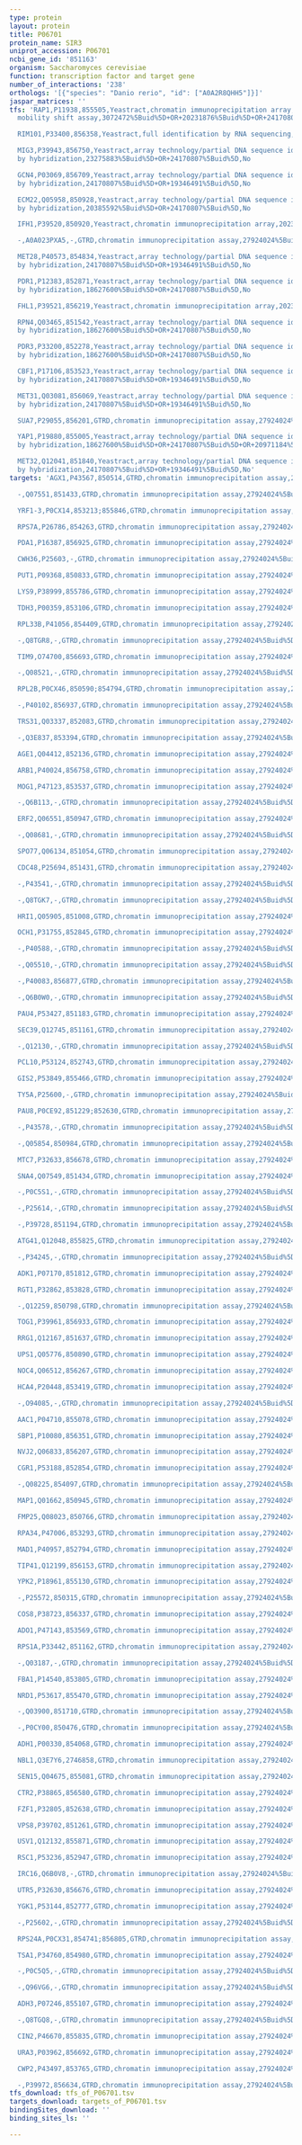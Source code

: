 ```yaml
---
type: protein
layout: protein
title: P06701
protein_name: SIR3
uniprot_accession: P06701
ncbi_gene_id: '851163'
organism: Saccharomyces cerevisiae
function: transcription factor and target gene
number_of_interactions: '238'
orthologs: '[{"species": "Danio rerio", "id": ["A0A2R8QHH5"]}]'
jaspar_matrices: ''
tfs: 'RAP1,P11938,855505,Yeastract,chromatin immunoprecipitation array;electrophoretic
  mobility shift assay,3072472%5Buid%5D+OR+20231876%5Buid%5D+OR+24170807%5Buid%5D,Yes

  RIM101,P33400,856358,Yeastract,full identification by RNA sequencing,26751950%5Buid%5D+OR+24170807%5Buid%5D,No

  MIG3,P39943,856750,Yeastract,array technology/partial DNA sequence identification
  by hybridization,23275883%5Buid%5D+OR+24170807%5Buid%5D,No

  GCN4,P03069,856709,Yeastract,array technology/partial DNA sequence identification
  by hybridization,24170807%5Buid%5D+OR+19346491%5Buid%5D,No

  ECM22,Q05958,850928,Yeastract,array technology/partial DNA sequence identification
  by hybridization,20385592%5Buid%5D+OR+24170807%5Buid%5D,No

  IFH1,P39520,850920,Yeastract,chromatin immunoprecipitation array,20231876%5Buid%5D+OR+24170807%5Buid%5D,No

  -,A0A023PXA5,-,GTRD,chromatin immunoprecipitation assay,27924024%5Buid%5D,No

  MET28,P40573,854834,Yeastract,array technology/partial DNA sequence identification
  by hybridization,24170807%5Buid%5D+OR+19346491%5Buid%5D,No

  PDR1,P12383,852871,Yeastract,array technology/partial DNA sequence identification
  by hybridization,18627600%5Buid%5D+OR+24170807%5Buid%5D,No

  FHL1,P39521,856219,Yeastract,chromatin immunoprecipitation array,20231876%5Buid%5D+OR+24170807%5Buid%5D,No

  RPN4,Q03465,851542,Yeastract,array technology/partial DNA sequence identification
  by hybridization,18627600%5Buid%5D+OR+24170807%5Buid%5D,No

  PDR3,P33200,852278,Yeastract,array technology/partial DNA sequence identification
  by hybridization,18627600%5Buid%5D+OR+24170807%5Buid%5D,No

  CBF1,P17106,853523,Yeastract,array technology/partial DNA sequence identification
  by hybridization,24170807%5Buid%5D+OR+19346491%5Buid%5D,No

  MET31,Q03081,856069,Yeastract,array technology/partial DNA sequence identification
  by hybridization,24170807%5Buid%5D+OR+19346491%5Buid%5D,No

  SUA7,P29055,856201,GTRD,chromatin immunoprecipitation assay,27924024%5Buid%5D,No

  YAP1,P19880,855005,Yeastract,array technology/partial DNA sequence identification
  by hybridization,18627600%5Buid%5D+OR+24170807%5Buid%5D+OR+20971184%5Buid%5D,No

  MET32,Q12041,851840,Yeastract,array technology/partial DNA sequence identification
  by hybridization,24170807%5Buid%5D+OR+19346491%5Buid%5D,No'
targets: 'AGX1,P43567,850514,GTRD,chromatin immunoprecipitation assay,27924024%5Buid%5D,No

  -,Q07551,851433,GTRD,chromatin immunoprecipitation assay,27924024%5Buid%5D,No

  YRF1-3,P0CX14,853213;855846,GTRD,chromatin immunoprecipitation assay,27924024%5Buid%5D,No

  RPS7A,P26786,854263,GTRD,chromatin immunoprecipitation assay,27924024%5Buid%5D,No

  PDA1,P16387,856925,GTRD,chromatin immunoprecipitation assay,27924024%5Buid%5D,No

  CWH36,P25603,-,GTRD,chromatin immunoprecipitation assay,27924024%5Buid%5D,No

  PUT1,P09368,850833,GTRD,chromatin immunoprecipitation assay,27924024%5Buid%5D,No

  LYS9,P38999,855786,GTRD,chromatin immunoprecipitation assay,27924024%5Buid%5D,No

  TDH3,P00359,853106,GTRD,chromatin immunoprecipitation assay,27924024%5Buid%5D,No

  RPL33B,P41056,854409,GTRD,chromatin immunoprecipitation assay,27924024%5Buid%5D,No

  -,Q8TGR8,-,GTRD,chromatin immunoprecipitation assay,27924024%5Buid%5D,No

  TIM9,O74700,856693,GTRD,chromatin immunoprecipitation assay,27924024%5Buid%5D,No

  -,Q08521,-,GTRD,chromatin immunoprecipitation assay,27924024%5Buid%5D,No

  RPL2B,P0CX46,850590;854794,GTRD,chromatin immunoprecipitation assay,27924024%5Buid%5D,No

  -,P40102,856937,GTRD,chromatin immunoprecipitation assay,27924024%5Buid%5D,No

  TRS31,Q03337,852083,GTRD,chromatin immunoprecipitation assay,27924024%5Buid%5D,No

  -,Q3E837,853394,GTRD,chromatin immunoprecipitation assay,27924024%5Buid%5D,No

  AGE1,Q04412,852136,GTRD,chromatin immunoprecipitation assay,27924024%5Buid%5D,No

  ARB1,P40024,856758,GTRD,chromatin immunoprecipitation assay,27924024%5Buid%5D,No

  MOG1,P47123,853537,GTRD,chromatin immunoprecipitation assay,27924024%5Buid%5D,No

  -,Q6B113,-,GTRD,chromatin immunoprecipitation assay,27924024%5Buid%5D,No

  ERF2,Q06551,850947,GTRD,chromatin immunoprecipitation assay,27924024%5Buid%5D,No

  -,Q08681,-,GTRD,chromatin immunoprecipitation assay,27924024%5Buid%5D,No

  SPO77,Q06134,851054,GTRD,chromatin immunoprecipitation assay,27924024%5Buid%5D,No

  CDC48,P25694,851431,GTRD,chromatin immunoprecipitation assay,27924024%5Buid%5D,No

  -,P43541,-,GTRD,chromatin immunoprecipitation assay,27924024%5Buid%5D,No

  -,Q8TGK7,-,GTRD,chromatin immunoprecipitation assay,27924024%5Buid%5D,No

  HRI1,Q05905,851008,GTRD,chromatin immunoprecipitation assay,27924024%5Buid%5D,No

  OCH1,P31755,852845,GTRD,chromatin immunoprecipitation assay,27924024%5Buid%5D,No

  -,P40588,-,GTRD,chromatin immunoprecipitation assay,27924024%5Buid%5D,No

  -,Q05510,-,GTRD,chromatin immunoprecipitation assay,27924024%5Buid%5D,No

  -,P40083,856877,GTRD,chromatin immunoprecipitation assay,27924024%5Buid%5D,No

  -,Q6B0W0,-,GTRD,chromatin immunoprecipitation assay,27924024%5Buid%5D,No

  PAU4,P53427,851183,GTRD,chromatin immunoprecipitation assay,27924024%5Buid%5D,No

  SEC39,Q12745,851161,GTRD,chromatin immunoprecipitation assay,27924024%5Buid%5D,No

  -,Q12130,-,GTRD,chromatin immunoprecipitation assay,27924024%5Buid%5D,No

  PCL10,P53124,852743,GTRD,chromatin immunoprecipitation assay,27924024%5Buid%5D,No

  GIS2,P53849,855466,GTRD,chromatin immunoprecipitation assay,27924024%5Buid%5D,No

  TY5A,P25600,-,GTRD,chromatin immunoprecipitation assay,27924024%5Buid%5D,No

  PAU8,P0CE92,851229;852630,GTRD,chromatin immunoprecipitation assay,27924024%5Buid%5D,No

  -,P43578,-,GTRD,chromatin immunoprecipitation assay,27924024%5Buid%5D,No

  -,Q05854,850984,GTRD,chromatin immunoprecipitation assay,27924024%5Buid%5D,No

  MTC7,P32633,856678,GTRD,chromatin immunoprecipitation assay,27924024%5Buid%5D,No

  SNA4,Q07549,851434,GTRD,chromatin immunoprecipitation assay,27924024%5Buid%5D,No

  -,P0C5S1,-,GTRD,chromatin immunoprecipitation assay,27924024%5Buid%5D,No

  -,P25614,-,GTRD,chromatin immunoprecipitation assay,27924024%5Buid%5D,No

  -,P39728,851194,GTRD,chromatin immunoprecipitation assay,27924024%5Buid%5D,No

  ATG41,Q12048,855825,GTRD,chromatin immunoprecipitation assay,27924024%5Buid%5D,No

  -,P34245,-,GTRD,chromatin immunoprecipitation assay,27924024%5Buid%5D,No

  ADK1,P07170,851812,GTRD,chromatin immunoprecipitation assay,27924024%5Buid%5D,No

  RGT1,P32862,853828,GTRD,chromatin immunoprecipitation assay,27924024%5Buid%5D,No

  -,Q12259,850798,GTRD,chromatin immunoprecipitation assay,27924024%5Buid%5D,No

  TOG1,P39961,856933,GTRD,chromatin immunoprecipitation assay,27924024%5Buid%5D,No

  RRG1,Q12167,851637,GTRD,chromatin immunoprecipitation assay,27924024%5Buid%5D,No

  UPS1,Q05776,850890,GTRD,chromatin immunoprecipitation assay,27924024%5Buid%5D,No

  NOC4,Q06512,856267,GTRD,chromatin immunoprecipitation assay,27924024%5Buid%5D,No

  HCA4,P20448,853419,GTRD,chromatin immunoprecipitation assay,27924024%5Buid%5D,No

  -,O94085,-,GTRD,chromatin immunoprecipitation assay,27924024%5Buid%5D,No

  AAC1,P04710,855078,GTRD,chromatin immunoprecipitation assay,27924024%5Buid%5D,No

  SBP1,P10080,856351,GTRD,chromatin immunoprecipitation assay,27924024%5Buid%5D,No

  NVJ2,Q06833,856207,GTRD,chromatin immunoprecipitation assay,27924024%5Buid%5D,No

  CGR1,P53188,852854,GTRD,chromatin immunoprecipitation assay,27924024%5Buid%5D,No

  -,Q08225,854097,GTRD,chromatin immunoprecipitation assay,27924024%5Buid%5D,No

  MAP1,Q01662,850945,GTRD,chromatin immunoprecipitation assay,27924024%5Buid%5D,No

  FMP25,Q08023,850766,GTRD,chromatin immunoprecipitation assay,27924024%5Buid%5D,No

  RPA34,P47006,853293,GTRD,chromatin immunoprecipitation assay,27924024%5Buid%5D,No

  MAD1,P40957,852794,GTRD,chromatin immunoprecipitation assay,27924024%5Buid%5D,No

  TIP41,Q12199,856153,GTRD,chromatin immunoprecipitation assay,27924024%5Buid%5D,No

  YPK2,P18961,855130,GTRD,chromatin immunoprecipitation assay,27924024%5Buid%5D,No

  -,P25572,850315,GTRD,chromatin immunoprecipitation assay,27924024%5Buid%5D,No

  COS8,P38723,856337,GTRD,chromatin immunoprecipitation assay,27924024%5Buid%5D,No

  ADO1,P47143,853569,GTRD,chromatin immunoprecipitation assay,27924024%5Buid%5D,No

  RPS1A,P33442,851162,GTRD,chromatin immunoprecipitation assay,27924024%5Buid%5D,No

  -,Q03187,-,GTRD,chromatin immunoprecipitation assay,27924024%5Buid%5D,No

  FBA1,P14540,853805,GTRD,chromatin immunoprecipitation assay,27924024%5Buid%5D,No

  NRD1,P53617,855470,GTRD,chromatin immunoprecipitation assay,27924024%5Buid%5D,No

  -,Q03900,851710,GTRD,chromatin immunoprecipitation assay,27924024%5Buid%5D,No

  -,P0CY00,850476,GTRD,chromatin immunoprecipitation assay,27924024%5Buid%5D,No

  ADH1,P00330,854068,GTRD,chromatin immunoprecipitation assay,27924024%5Buid%5D,No

  NBL1,Q3E7Y6,2746858,GTRD,chromatin immunoprecipitation assay,27924024%5Buid%5D,No

  SEN15,Q04675,855081,GTRD,chromatin immunoprecipitation assay,27924024%5Buid%5D,No

  CTR2,P38865,856580,GTRD,chromatin immunoprecipitation assay,27924024%5Buid%5D,No

  FZF1,P32805,852638,GTRD,chromatin immunoprecipitation assay,27924024%5Buid%5D,No

  VPS8,P39702,851261,GTRD,chromatin immunoprecipitation assay,27924024%5Buid%5D,No

  USV1,Q12132,855871,GTRD,chromatin immunoprecipitation assay,27924024%5Buid%5D,No

  RSC1,P53236,852947,GTRD,chromatin immunoprecipitation assay,27924024%5Buid%5D,No

  IRC16,Q6B0V8,-,GTRD,chromatin immunoprecipitation assay,27924024%5Buid%5D,No

  UTR5,P32630,856676,GTRD,chromatin immunoprecipitation assay,27924024%5Buid%5D,No

  YGK1,P53144,852777,GTRD,chromatin immunoprecipitation assay,27924024%5Buid%5D,No

  -,P25602,-,GTRD,chromatin immunoprecipitation assay,27924024%5Buid%5D,No

  RPS24A,P0CX31,854741;856805,GTRD,chromatin immunoprecipitation assay,27924024%5Buid%5D,No

  TSA1,P34760,854980,GTRD,chromatin immunoprecipitation assay,27924024%5Buid%5D,No

  -,P0C5Q5,-,GTRD,chromatin immunoprecipitation assay,27924024%5Buid%5D,No

  -,Q96VG6,-,GTRD,chromatin immunoprecipitation assay,27924024%5Buid%5D,No

  ADH3,P07246,855107,GTRD,chromatin immunoprecipitation assay,27924024%5Buid%5D,No

  -,Q8TGQ8,-,GTRD,chromatin immunoprecipitation assay,27924024%5Buid%5D,No

  CIN2,P46670,855835,GTRD,chromatin immunoprecipitation assay,27924024%5Buid%5D,No

  URA3,P03962,856692,GTRD,chromatin immunoprecipitation assay,27924024%5Buid%5D,No

  CWP2,P43497,853765,GTRD,chromatin immunoprecipitation assay,27924024%5Buid%5D,No

  -,P39972,856634,GTRD,chromatin immunoprecipitation assay,27924024%5Buid%5D,No'
tfs_download: tfs_of_P06701.tsv
targets_download: targets_of_P06701.tsv
bindingSites_download: ''
binding_sites_ls: ''

---
```

